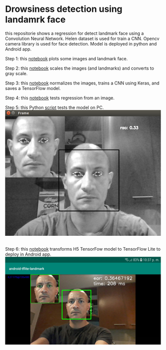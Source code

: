 # Drowsiness detection using landamrk face
this repositorie shows a regression for detect landmark face using a Convolution Neural Network. Helen dataset is used for train a CNN. Opencv camera library is used for face detection. Model is deployed in python and Android app.

Step 1: this [notebook](https://github.com/jacr2006/drowsiness-detection/blob/master/Notebooks/data_visualization.ipynb) plots some images and landmark face.

Step 2: this [notebook](https://github.com/jacr2006/drowsiness-detection/blob/master/Notebooks/data_processing.ipynb) scales the images (and landmarks) and converts to gray scale.

Step 3: this [notebook](https://github.com/jacr2006/drowsiness-detection/blob/master/Notebooks/data_training.ipynb) normalizes the images, trains a CNN using Keras, and saves a TensorFlow model.

Step 4: this [notebook](https://github.com/jacr2006/drowsiness-detection/blob/master/Notebooks/data_inference.ipynb) tests regression from an image.

Step 5: this Python [script](https://github.com/jacr2006/drowsiness-detection/blob/master/Test/python_test_tflite_model.py) tests the model on PC.
![alt test](Screenshot_Landmark.png)<br/><br/>

Step 6: this [notebook](https://github.com/jacr2006/drowsiness-detection/blob/master/Notebooks/keras_to_tflite_model.ipynb) transforms H5 TensorFow model to TensorFlow Lite to deploy in Android app.
![alt test](Screenshot_Inference_android.jpg)<br/>

